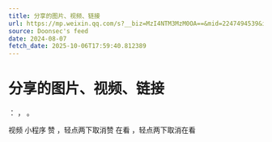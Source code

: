 ```yaml
---
title: 分享的图片、视频、链接
url: https://mp.weixin.qq.com/s?__biz=MzI4NTM3MzM0OA==&mid=2247494539&idx=1&sn=828199b031d56d1afb7fd0371973d14c
source: Doonsec's feed
date: 2024-08-07
fetch_date: 2025-10-06T17:59:40.812389
---
```


# 分享的图片、视频、链接

：
，
。

视频
小程序
赞
，轻点两下取消赞
在看
，轻点两下取消在看